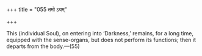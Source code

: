 +++
title = "055 तमो ऽयम्"

+++

This (individual Soul), on entering into ‘Darkness,’ remains, for a long time, equipped with the sense-organs, but does not perform its functions; then it departs from the body.—(55)